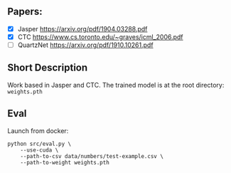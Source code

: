 ## Papers:
- [x] Jasper https://arxiv.org/pdf/1904.03288.pdf
- [x] CTC https://www.cs.toronto.edu/~graves/icml_2006.pdf
- [ ] QuartzNet https://arxiv.org/pdf/1910.10261.pdf

## Short Description
Work based in Jasper and CTC.
The trained model is at the root directory: `weights.pth`

## Eval
Launch from docker:
```
python src/eval.py \
    --use-cuda \
    --path-to-csv data/numbers/test-example.csv \
    --path-to-weight weights.pth
```